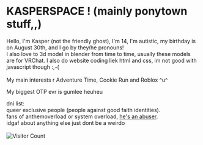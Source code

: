 <h1>KASPERSPACE ! (mainly ponytown stuff,,)</h1>
Hello, I'm Kasper (not the friendly ghost), I'm 14, I'm autistic, my birthday is on August 30th, and I go by they/he pronouns!
</br> 
I also love to 3d model in blender from time to time, usually these models are for VRChat. I also do website coding liek html and css, im not good with javascript though :,-( 
</br></br> 
My main interests r Adventure Time, Cookie Run and Roblox ^u^ 


My biggest OTP evr is gumlee heuheu 

dni list: 
</br> 
queer exclusive people
(people against good faith identities). 
</br>
fans of anthemoverload or system overload, [he's an abuser](https://docs.google.com/document/d/1Qpd6Ja29HxvOnkjD7Uzs79uq8UxU1iA_0SoSszcDEXQ/edit?usp=sharing).
</br>
idgaf about anything else just dont be a weirdo
</br></br>
![Visitor Count](https://profile-counter.glitch.me/{KASPERSPACE}/count.svg)</h3>

</p>
